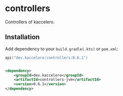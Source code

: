# controllers

Controllers of kaccelero.

## Installation

Add dependency to your `build.gradle(.kts)` or `pom.xml`:

```kotlin
api("dev.kaccelero:controllers:0.6.1")
```

```xml

<dependency>
    <groupId>dev.kaccelero</groupId>
    <artifactId>controllers-jvm</artifactId>
    <version>0.6.1</version>
</dependency>
```

